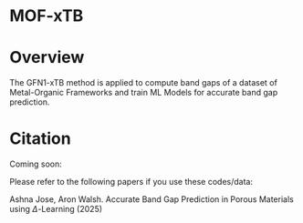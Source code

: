 # MOF-xTB

# Overview

 The GFN1-xTB method is applied to compute band gaps of a dataset of Metal-Organic Frameworks and train ML Models for accurate band gap prediction.

 # Citation

Coming soon: 

Please refer to the following papers if you use these codes/data:

Ashna Jose, Aron Walsh. Accurate Band Gap Prediction in Porous Materials using $\Delta$-Learning (2025)
